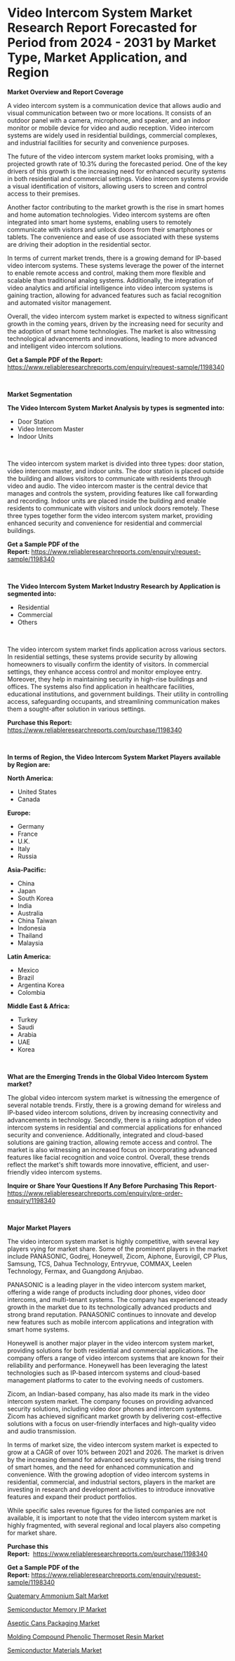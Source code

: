 <p><h1>Video Intercom System Market Research Report Forecasted for Period from 2024 -  2031 by Market Type, Market Application, and Region</h1></p><p><strong>Market Overview and Report Coverage</strong></p>
<p><p>A video intercom system is a communication device that allows audio and visual communication between two or more locations. It consists of an outdoor panel with a camera, microphone, and speaker, and an indoor monitor or mobile device for video and audio reception. Video intercom systems are widely used in residential buildings, commercial complexes, and industrial facilities for security and convenience purposes.</p><p>The future of the video intercom system market looks promising, with a projected growth rate of 10.3% during the forecasted period. One of the key drivers of this growth is the increasing need for enhanced security systems in both residential and commercial settings. Video intercom systems provide a visual identification of visitors, allowing users to screen and control access to their premises.</p><p>Another factor contributing to the market growth is the rise in smart homes and home automation technologies. Video intercom systems are often integrated into smart home systems, enabling users to remotely communicate with visitors and unlock doors from their smartphones or tablets. The convenience and ease of use associated with these systems are driving their adoption in the residential sector.</p><p>In terms of current market trends, there is a growing demand for IP-based video intercom systems. These systems leverage the power of the internet to enable remote access and control, making them more flexible and scalable than traditional analog systems. Additionally, the integration of video analytics and artificial intelligence into video intercom systems is gaining traction, allowing for advanced features such as facial recognition and automated visitor management.</p><p>Overall, the video intercom system market is expected to witness significant growth in the coming years, driven by the increasing need for security and the adoption of smart home technologies. The market is also witnessing technological advancements and innovations, leading to more advanced and intelligent video intercom solutions.</p></p>
<p><strong>Get a Sample PDF of the Report:</strong> <a href="https://www.reliableresearchreports.com/enquiry/request-sample/1198340">https://www.reliableresearchreports.com/enquiry/request-sample/1198340</a></p>
<p>&nbsp;</p>
<p><strong>Market Segmentation</strong></p>
<p><strong>The Video Intercom System Market Analysis by types is segmented into:</strong></p>
<p><ul><li>Door Station</li><li>Video Intercom Master</li><li>Indoor Units</li></ul></p>
<p>&nbsp;</p>
<p><p>The video intercom system market is divided into three types: door station, video intercom master, and indoor units. The door station is placed outside the building and allows visitors to communicate with residents through video and audio. The video intercom master is the central device that manages and controls the system, providing features like call forwarding and recording. Indoor units are placed inside the building and enable residents to communicate with visitors and unlock doors remotely. These three types together form the video intercom system market, providing enhanced security and convenience for residential and commercial buildings.</p></p>
<p><strong>Get a Sample PDF of the Report:</strong>&nbsp;<a href="https://www.reliableresearchreports.com/enquiry/request-sample/1198340">https://www.reliableresearchreports.com/enquiry/request-sample/1198340</a></p>
<p>&nbsp;</p>
<p><strong>The Video Intercom System Market Industry Research by Application is segmented into:</strong></p>
<p><ul><li>Residential</li><li>Commercial</li><li>Others</li></ul></p>
<p>&nbsp;</p>
<p><p>The video intercom system market finds application across various sectors. In residential settings, these systems provide security by allowing homeowners to visually confirm the identity of visitors. In commercial settings, they enhance access control and monitor employee entry. Moreover, they help in maintaining security in high-rise buildings and offices. The systems also find application in healthcare facilities, educational institutions, and government buildings. Their utility in controlling access, safeguarding occupants, and streamlining communication makes them a sought-after solution in various settings.</p></p>
<p><strong>Purchase this Report:</strong>&nbsp; <a href="https://www.reliableresearchreports.com/purchase/1198340">https://www.reliableresearchreports.com/purchase/1198340</a></p>
<p>&nbsp;</p>
<p><strong>In terms of Region, the Video Intercom System Market Players available by Region are:</strong></p>
<p>
    <p> <strong> North America: </strong>
        <ul>
            <li>United States</li>
            <li>Canada</li>
        </ul>
        </p> 
    <p> <strong> Europe: </strong>
        <ul>
            <li>Germany</li>
            <li>France</li>
            <li>U.K.</li>
            <li>Italy</li>
            <li>Russia</li>
        </ul>
        </p> 
    <p> <strong> Asia-Pacific: </strong>
        <ul>
            <li>China</li>
            <li>Japan</li>
            <li>South Korea</li>
            <li>India</li>
            <li>Australia</li>
            <li>China Taiwan</li>
            <li>Indonesia</li>
            <li>Thailand</li>
            <li>Malaysia</li>
        </ul>
        </p> 
    <p> <strong> Latin America: </strong>
        <ul>
            <li>Mexico</li>
            <li>Brazil</li>
            <li>Argentina Korea</li>
            <li>Colombia</li>
        </ul>
        </p> 
    <p> <strong> Middle East & Africa: </strong>
        <ul>
            <li>Turkey</li>
            <li>Saudi</li>
            <li>Arabia</li>
            <li>UAE</li>
            <li>Korea</li>
        </ul>
    </p>
    </p>
<p>&nbsp;</p>
<p><strong>What are the Emerging Trends in the Global Video Intercom System market?</strong></p>
<p><p>The global video intercom system market is witnessing the emergence of several notable trends. Firstly, there is a growing demand for wireless and IP-based video intercom solutions, driven by increasing connectivity and advancements in technology. Secondly, there is a rising adoption of video intercom systems in residential and commercial applications for enhanced security and convenience. Additionally, integrated and cloud-based solutions are gaining traction, allowing remote access and control. The market is also witnessing an increased focus on incorporating advanced features like facial recognition and voice control. Overall, these trends reflect the market's shift towards more innovative, efficient, and user-friendly video intercom systems.</p></p>
<p><strong>Inquire or Share Your Questions If Any Before Purchasing This Report</strong>- <a href="https://www.reliableresearchreports.com/enquiry/pre-order-enquiry/1198340">https://www.reliableresearchreports.com/enquiry/pre-order-enquiry/1198340</a></p>
<p>&nbsp;</p>
<p><strong>Major Market Players</strong></p>
<p><p>The video intercom system market is highly competitive, with several key players vying for market share. Some of the prominent players in the market include PANASONIC, Godrej, Honeywell, Zicom, Aiphone, Eurovigil, CP Plus, Samsung, TCS, Dahua Technology, Entryvue, COMMAX, Leelen Technology, Fermax, and Guangdong Anjubao. </p><p>PANASONIC is a leading player in the video intercom system market, offering a wide range of products including door phones, video door intercoms, and multi-tenant systems. The company has experienced steady growth in the market due to its technologically advanced products and strong brand reputation. PANASONIC continues to innovate and develop new features such as mobile intercom applications and integration with smart home systems.</p><p>Honeywell is another major player in the video intercom system market, providing solutions for both residential and commercial applications. The company offers a range of video intercom systems that are known for their reliability and performance. Honeywell has been leveraging the latest technologies such as IP-based intercom systems and cloud-based management platforms to cater to the evolving needs of customers.</p><p>Zicom, an Indian-based company, has also made its mark in the video intercom system market. The company focuses on providing advanced security solutions, including video door phones and intercom systems. Zicom has achieved significant market growth by delivering cost-effective solutions with a focus on user-friendly interfaces and high-quality video and audio transmission.</p><p>In terms of market size, the video intercom system market is expected to grow at a CAGR of over 10% between 2021 and 2026. The market is driven by the increasing demand for advanced security systems, the rising trend of smart homes, and the need for enhanced communication and convenience. With the growing adoption of video intercom systems in residential, commercial, and industrial sectors, players in the market are investing in research and development activities to introduce innovative features and expand their product portfolios.</p><p>While specific sales revenue figures for the listed companies are not available, it is important to note that the video intercom system market is highly fragmented, with several regional and local players also competing for market share.</p></p>
<p><strong>Purchase this Report:</strong>&nbsp;&nbsp;<a href="https://www.reliableresearchreports.com/purchase/1198340">https://www.reliableresearchreports.com/purchase/1198340</a></p>
<p></p>
<p><strong>Get a Sample PDF of the Report:</strong>&nbsp;<a href="https://www.reliableresearchreports.com/enquiry/request-sample/1198340">https://www.reliableresearchreports.com/enquiry/request-sample/1198340</a></p>
<p><p><a href="https://www.linkedin.com/pulse/quatemary-ammonium-salt-market-size-share-amp-trends-uos7c/">Quatemary Ammonium Salt Market</a></p><p><a href="https://github.com/rahu1505/Market-Research-Report-List-2/blob/main/semiconductor-memory-ip-market.md">Semiconductor Memory IP Market</a></p><p><a href="https://www.linkedin.com/pulse/aseptic-cans-packaging-market-share-amp-new-trends-analysis-vri6c/">Aseptic Cans Packaging Market</a></p><p><a href="https://www.linkedin.com/pulse/molding-compound-phenolic-thermoset-resin-market-share-amp-uat9c/">Molding Compound Phenolic Thermoset Resin Market</a></p><p><a href="https://github.com/rahu1502/Market-Research-Report-List-2/blob/main/semiconductor-materials-market.md">Semiconductor Materials Market</a></p></p>